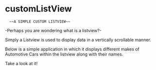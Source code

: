 # customListView

      ~~A SIMPLE CUSTOM LISTVIEW~~
      
 -Perhaps you are wondering what is a listview?-
 
Simply a Listview is used to display data in a vertically scrollable manner.

Below is a simple application in which it displays different makes of Automotive Cars within the listview along with their names.

Take a look at it!
